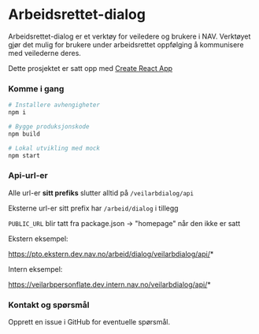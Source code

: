 # Arbeidsrettet-dialog

Arbeidsrettet-dialog er et verktøy for veiledere og brukere i NAV. Verktøyet gjør det mulig for brukere under arbeidsrettet oppfølging å kommunisere med veilederne deres.

Dette prosjektet er satt opp med [Create React App](https://github.com/facebook/create-react-app)

### Komme i gang

```sh
# Installere avhengigheter
npm i

# Bygge produksjonskode
npm build

# Lokal utvikling med mock
npm start

```

### Api-url-er

Alle url-er **sitt prefiks** slutter alltid på `/veilarbdialog/api`

Eksterne url-er sitt prefix har `/arbeid/dialog` i tillegg

`PUBLIC_URL` blir tatt fra package.json -> "homepage" når den ikke er satt

Ekstern eksempel:

https://pto.ekstern.dev.nav.no/arbeid/dialog/veilarbdialog/api/*

Intern eksempel:

https://veilarbpersonflate.dev.intern.nav.no/veilarbdialog/api/*

### Kontakt og spørsmål

Opprett en issue i GitHub for eventuelle spørsmål.

